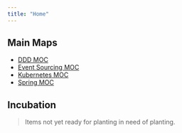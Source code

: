 ```yaml
---
title: "Home"
---
```


## Main Maps

- [DDD MOC](moc/ddd-moc.md)
- [Event Sourcing MOC](moc/event-sourcing-moc.md)
- [Kubernetes MOC](moc/kubernetes-moc.md)
- [Spring MOC](moc/spring-moc.md)

## Incubation

> Items not yet ready for planting in need of planting.